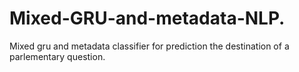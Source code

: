 # Mixed-GRU-and-metadata-NLP.

Mixed gru and metadata classifier for prediction the destination of a parlementary question.
